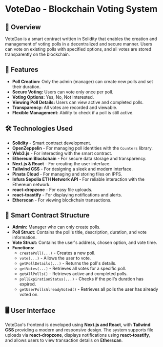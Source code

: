 # VoteDao - Blockchain Voting System

## 📌 Overview
VoteDao is a smart contract written in Solidity that enables the creation and management of voting polls in a decentralized and secure manner. Users can vote on existing polls with specified options, and all votes are stored transparently on the blockchain.

## 🚀 Features
- **Poll Creation:** Only the admin (manager) can create new polls and set their duration.  
- **Secure Voting:** Users can vote only once per poll.  
- **Voting Options:** Yes, No, Not Interested.  
- **Viewing Poll Details:** Users can view active and completed polls.  
- **Transparency:** All votes are recorded and viewable.  
- **Flexible Management:** Ability to check if a poll is still active.  

## 🛠️ Technologies Used
- **Solidity** - Smart contract development.  
- **OpenZeppelin** - For managing poll identities with the `Counters` library.  
- **Web3.js** - For interacting with the smart contract.  
- **Ethereum Blockchain** - For secure data storage and transparency.  
- **Next.js & React** - For creating the user interface.  
- **Tailwind CSS** - For designing a sleek and modern interface.  
- **Pinata Cloud** - For managing and storing files on IPFS.  
- **Infura Sepolia ETH Network API** - For reliable interaction with the Ethereum network.  
- **react-dropzone** - For easy file uploads.  
- **react-toastify** - For displaying notifications and alerts.  
- **Etherscan** - For viewing blockchain transactions.  

## 📜 Smart Contract Structure
- **Admin:** Manager who can only create polls.  
- **Poll Struct:** Contains the poll's title, description, duration, and vote information.  
- **Vote Struct:** Contains the user's address, chosen option, and vote time.  
- **Functions:**  
  - `createPoll(...)` - Creates a new poll.  
  - `vote(...)` - Allows the user to vote.  
  - `getPollDetails(...)` - Returns the poll's details.  
  - `getVotes(...)` - Retrieves all votes for a specific poll.  
  - `getAllPolls()` - Retrieves active and completed polls.  
  - `pollExpirationStatus(...)` - Checks if the poll's duration has expired.  
  - `getUserPollsAlreadyVoted()` - Retrieves all polls the user has already voted on.  

## 🖥️ User Interface
VoteDao's frontend is developed using **Next.js and React**, with **Tailwind CSS** providing a modern and responsive design. 
The system supports file uploads via **react-dropzone**, displays notifications using **react-toastify**, and allows users to view transaction details on **Etherscan**.
